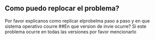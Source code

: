 ## Como puedo replocar el problema?
Por favor explicanos como replicar elprobelma paso a paso y en que sistema operativo courre
##En que version de invie ocurre?
Si este problema ocurre en todas las versiones por favor mencionarlo
